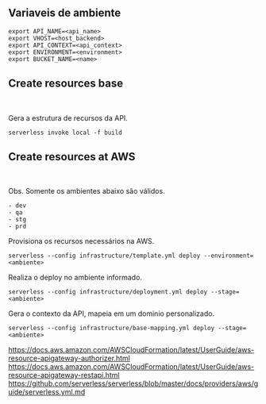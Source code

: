 
## Variaveis de ambiente

    export API_NAME=<api_name>
    export VHOST=<host_backend>
    export API_CONTEXT=<api_context>
    export ENVIRONMENT=<environment>
    export BUCKET_NAME=<name>

## Create resources base
<br />

Gera a estrutura de recursos da API.

    serverless invoke local -f build


## Create resources at AWS
<br />

Obs. Somente os ambientes abaixo são válidos.

    - dev
    - qa
    - stg
    - prd

Provisiona os recursos necessários na AWS.
    
    serverless --config infrastructure/template.yml deploy --environment=<ambiente>

Realiza o deploy no ambiente informado.

    serverless --config infrastructure/deployment.yml deploy --stage=<ambiente>

Gera o contexto da API, mapeia em um dominio personalizado.

    serverless --config infrastructure/base-mapping.yml deploy --stage=<ambiente>



https://docs.aws.amazon.com/AWSCloudFormation/latest/UserGuide/aws-resource-apigateway-authorizer.html
https://docs.aws.amazon.com/AWSCloudFormation/latest/UserGuide/aws-resource-apigateway-restapi.html
https://github.com/serverless/serverless/blob/master/docs/providers/aws/guide/serverless.yml.md
